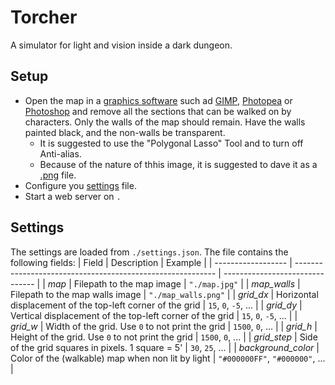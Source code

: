 # Torcher

A simulator for light and vision inside a dark dungeon.

## Setup

- Open the map in a [graphics software](https://en.wikipedia.org/wiki/Graphics_software) such ad [GIMP](https://www.gimp.org/), [Photopea](https://www.photopea.com/) or [Photoshop](https://www.adobe.com/it/products/photoshop/free-trial-download.html) and remove all the sections that can be walked on by characters. Only the walls of the map should remain. Have the walls painted black, and the non-walls be transparent.
  - It is suggested to use the "Polygonal Lasso" Tool and to turn off Anti-alias.
  - Because of the nature of thhis image, it is suggested to dave it as a [.png](https://it.wikipedia.org/wiki/Portable_Network_Graphics) file.
- Configure you [settings](#settings) file.
- Start a web server on `.`

## Settings

The settings are loaded from `./settings.json`. The file contains the following fields:
| Field              | Description                                                | Example                         |
| ------------------ | ---------------------------------------------------------- | ------------------------------- |
| *map*              | Filepath to the map image                                  | `"./map.jpg"`                   |
| *map_walls*        | Filepath to the map walls image                            | `"./map_walls.png"`             |
| *grid_dx*          | Horizontal displacement of the top-left corner of the grid | `15`, `0`, `-5`, ...            |
| *grid_dy*          | Vertical displacement of the top-left corner of the grid   | `15`, `0`, `-5`, ...            |
| *grid_w*           | Width of the grid. Use `0` to not print the grid           | `1500`, `0`, ...                |
| *grid_h*           | Height of the grid. Use `0` to not print the grid          | `1500`, `0`, ...                |
| *grid_step*        | Side of the grid squares in pixels. 1 square = 5'          | `30`, `25`, ...                 |
| *background_color* | Color of the (walkable) map when non lit by light          | `"#000000FF"`, `"#000000"`, ... |